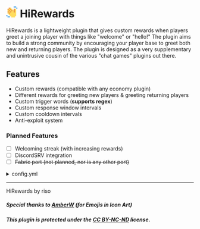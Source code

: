 # <img src="/assets/logo.svg" alt="logo" width="30"> HiRewards

HiRewards is a lightweight plugin that gives custom rewards when players greet a joining player with things like "welcome" or "hello!" The plugin aims to build a strong community by encouraging your player base to greet both new and returning players. The plugin is designed as a very supplementary and unintrusive cousin of the various "chat games" plugins out there.

## Features
- Custom rewards (compatible with any economy plugin)
- Different rewards for greeting new players & greeting returning players
- Custom trigger words (**supports regex**)
- Custom response window intervals
- Custom cooldown intervals
- Anti-exploit system

### Planned Features
- [ ] Welcoming streak (with increasing rewards)
- [ ] DiscordSRV integration
- [ ] ~~Fabric port (not planned, nor is any other port)~~

<details>
<summary>config.yml</summary>
  
```yaml
# Valid Greetings
# - The words which you would like to trigger the reward
# - Supports Regex
greetings:
  - ".*welcome*."
  - ".*hi*."
  - ".*h?ello*."
  - ".*what'?s up*."
  - ".*sup*."
  - ".*o/*."
  - ".*👋*."

# Response Time
# In SECONDS, amount of time all players have to greet an
# incoming player before they can no longer receive a reward.
response_time: 20

# Rewards
# Run as commands, rewards that are given to the player
# after a valid greeting.
rewards:
  firstjoin:
    sound:
      name: entity.experience_orb.pickup
      volume: 10
      pitch: 2
    commands:
      - "xp add %player% 25"
  join:
    sound:
      name: entity.experience_orb.pickup
      volume: 10
      pitch: 1.7
    commands:
      - "xp add %player% 10"

# Reward Cooldown
# In HOURS, the time required for player to receive reward for
# greeting the same player.
reward_cooldown: 8
```

</details>

---
HiRewards by riso

##### Special thanks to [AmberW](https://modrinth.com/user/AmberW ) (for Emojis in Icon Art)

##### This plugin is protected under the [CC BY-NC-ND](https://creativecommons.org/licenses/by-nc-nd/4.0/deed.en) license.
